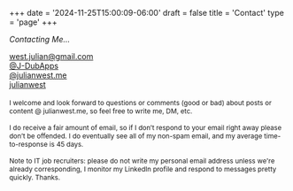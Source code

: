+++
date = '2024-11-25T15:00:09-06:00'
draft = false
title = 'Contact'
type = 'page'
+++

<i>Contacting Me… </i><br />

  <a href="mailto:west.julian@gmail.com" class="home_link">
                                        <i class="fa-solid fa-envelope home_icon"></i> west.julian@gmail.com
                                    </a><br />
  <a href="https://github.com/J-DubApps" target="_blank" class="social_link">
                                <i class="fa-brands fa-github social_icon"></i> @J-DubApps
                            </a><br />
                            <a href="https://bsky.app/profile/julianwest.me" target="_blank" class="social_link">
                                <i class="fa-brands fa-bluesky social_icon"></i> @julianwest.me
                            </a><br />
                            <a href="https://www.linkedin.com/in/julianwest/" target="_blank" class="social_link">
                                <i class="fa-brands fa-linkedin social_icon"></i> julianwest
                            </a><br />
<br />
<div style="font-size: 12px;">
I welcome and look forward to questions or comments (good or bad) about posts or content @ julianwest.me, so feel free to write me, DM, etc.<br /><br />
I do receive a fair amount of email, so if I don’t respond to your email right away please don’t be offended. I do eventually see all of my non-spam email, and my average time-to-response is 45 days.<br /><br />
Note to IT job recruiters: please do not write my personal email address unless we're already corresponding, I monitor my <a href="https://www.linkedin.com/in/julianwest" style="text-decoration: none;">LinkedIn profile </a>and respond to messages pretty quickly. Thanks.
</div>